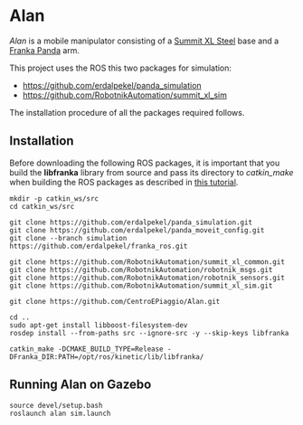 # Alan

*Alan* is a mobile manipulator consisting of a
[Summit XL Steel](https://robotnik.eu/products/mobile-robots/summit-xl-steel-en/) base and
a [Franka Panda](https://www.franka.de/) arm.

This project uses the ROS this two packages for simulation:
- https://github.com/erdalpekel/panda_simulation
- https://github.com/RobotnikAutomation/summit_xl_sim

The installation procedure of all the packages required follows.

## Installation
Before downloading the following ROS packages, it is important that you build 
the **libfranka** library from source and pass its directory to *catkin_make* 
when building the ROS packages as described in [this tutorial](https://frankaemika.github.io/docs/installation.html#building-from-source).

```
mkdir -p catkin_ws/src
cd catkin_ws/src

git clone https://github.com/erdalpekel/panda_simulation.git
git clone https://github.com/erdalpekel/panda_moveit_config.git
git clone --branch simulation https://github.com/erdalpekel/franka_ros.git

git clone https://github.com/RobotnikAutomation/summit_xl_common.git
git clone https://github.com/RobotnikAutomation/robotnik_msgs.git
git clone https://github.com/RobotnikAutomation/robotnik_sensors.git
git clone https://github.com/RobotnikAutomation/summit_xl_sim.git

git clone https://github.com/CentroEPiaggio/Alan.git

cd ..
sudo apt-get install libboost-filesystem-dev
rosdep install --from-paths src --ignore-src -y --skip-keys libfranka

catkin_make -DCMAKE_BUILD_TYPE=Release -DFranka_DIR:PATH=/opt/ros/kinetic/lib/libfranka/
```

## Running Alan on Gazebo

```
source devel/setup.bash
roslaunch alan sim.launch
```